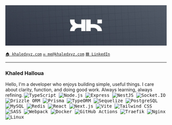 <img src="./assets/hero-2.jpeg"/>

[`🏠 khaledxyz.com`](https://khaledxyz.com)
[`✉️ me@khaledxyz.com`](mailto:me@khaledxyz.com)
[`🟦 LinkedIn`](https://linkedin.com/in/khaledxyz/)

---
### Khaled Halloua
Hello, I'm a developer who enjoys building simple, useful things. I care about clarity, function, and doing good work. Always learning, always refining.
<kbd>
  ![TypeScript](https://img.shields.io/badge/typescript-8A2BE2)
  ![Node.js](https://img.shields.io/badge/node-3C873A)
  ![Express](https://img.shields.io/badge/express-000000)
  ![NestJS](https://img.shields.io/badge/nest-E0234E)
  ![Socket.IO](https://img.shields.io/badge/socket.io-010101)
  ![Drizzle ORM](https://img.shields.io/badge/drizzle-89D4CF)
  ![Prisma](https://img.shields.io/badge/prisma-2D3748)
  ![TypeORM](https://img.shields.io/badge/typeorm-BF360C)
  ![Sequelize](https://img.shields.io/badge/sequelize-399AF3)
  ![PostgreSQL](https://img.shields.io/badge/postgres-336791)
  ![MySQL](https://img.shields.io/badge/mysql-00758F)
  ![Redis](https://img.shields.io/badge/redis-DC382D)
  ![React](https://img.shields.io/badge/react-61DAFB)
  ![Next.js](https://img.shields.io/badge/next-000000)
  ![Vite](https://img.shields.io/badge/vite-646CFF)
  ![Tailwind CSS](https://img.shields.io/badge/tailwind-38B2AC)
  ![SASS](https://img.shields.io/badge/sass-CD6799)
  ![Webpack](https://img.shields.io/badge/webpack-8DD6F9)
  ![Docker](https://img.shields.io/badge/docker-2496ED)
  ![GitHub Actions](https://img.shields.io/badge/github--actions-2088FF)
  ![Traefik](https://img.shields.io/badge/traefik-24A1C1)
  ![Nginx](https://img.shields.io/badge/nginx-009639)
  ![Linux](https://img.shields.io/badge/linux-FCC624)
</kbd>
